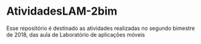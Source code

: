 # AtividadesLAM-2bim
Esse repositório é destinado as atividades realizadas no segundo bimestre de 2018, das aula de Laboratório de aplicações móveis
